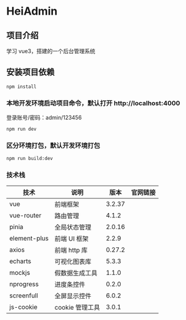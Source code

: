 # HeiAdmin

## 项目介绍

学习 vue3，搭建的一个后台管理系统

## 安装项目依赖

```
npm install
```

### 本地开发环境启动项目命令，默认打开 http://localhost:4000
登录账号/密码：admin/123456

```
npm run dev
```

### 区分环境打包，默认开发环境打包

```
npm run build:dev
```

### 技术栈

| 技术         | 说明            | 版本   | 官网链接                                       |
| ------------ | --------------- | ------ | ---------------------------------------------- |
| vue          | 前端框架        | 3.2.37 | [](https://staging-cn.vuejs.org/)              |
| vue-router   | 路由管理        | 4.1.2  | [](https://router.vuejs.org/zh/index.html)     |
| pinia        | 全局状态管理    | 2.0.16 | [](https://pinia.web3doc.top/)                 |
| element-plus | 前端 UI 框架    | 2.2.9  | [](https://element-plus.gitee.io/zh-CN/)       |
| axios        | 前端 http 库    | 0.27.2 | [](http://www.axios-js.com/)                   |
| echarts      | 可视化图表库    | 5.3.3  | [](https://echarts.apache.org/zh/index.html)   |
| mockjs       | 假数据生成工具  | 1.1.0  | [](http://mockjs.com/)                         |
| nprogress    | 进度条控件      | 0.2.0  | [](https://ricostacruz.com/nprogress/)         |
| screenfull   | 全屏显示控件    | 6.0.2  | [](https://github.com/sindresorhus/screenfull) |
| js-cookie    | cookie 管理工具 | 3.0.1  | [](https://github.com/js-cookie/js-cookie)     |
